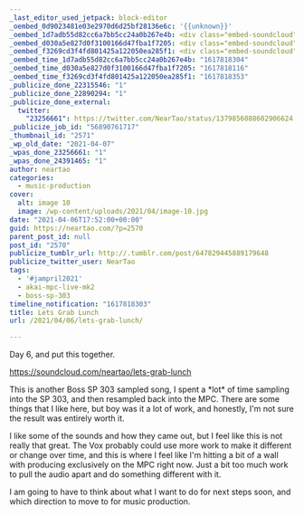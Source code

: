 ```yaml
---
_last_editor_used_jetpack: block-editor
_oembed_0d9023481e03e2970d6d25bf28136e6c: '{{unknown}}'
_oembed_1d7adb55d82cc6a7bb5cc24a0b267e4b: <div class="embed-soundcloud"><iframe title="Lets Grab Lunch by NearTao" width="500" height="400" scrolling="no" frameborder="no" src="https://w.soundcloud.com/player/?visual=true&url=https%3A%2F%2Fapi.soundcloud.com%2Ftracks%2F1023588361&show_artwork=true&maxwidth=500&maxheight=750&dnt=1"></iframe></div>
_oembed_d030a5e827d0f3100166d47fba1f7205: <div class="embed-soundcloud"><iframe title="Lets Grab Lunch by NearTao" width="750" height="400" scrolling="no" frameborder="no" src="https://w.soundcloud.com/player/?visual=true&url=https%3A%2F%2Fapi.soundcloud.com%2Ftracks%2F1023588361&show_artwork=true&maxwidth=750&maxheight=1000&dnt=1"></iframe></div>
_oembed_f3269cd3f4fd801425a122050ea285f1: <div class="embed-soundcloud"><iframe title="Rockin Mystic by NearTao" width="500" height="400" scrolling="no" frameborder="no" src="https://w.soundcloud.com/player/?visual=true&url=https%3A%2F%2Fapi.soundcloud.com%2Ftracks%2F1023926680&show_artwork=true&maxwidth=500&maxheight=750&dnt=1"></iframe></div>
_oembed_time_1d7adb55d82cc6a7bb5cc24a0b267e4b: "1617818304"
_oembed_time_d030a5e827d0f3100166d47fba1f7205: "1617818116"
_oembed_time_f3269cd3f4fd801425a122050ea285f1: "1617818353"
_publicize_done_22315546: "1"
_publicize_done_22890294: "1"
_publicize_done_external:
  twitter:
    "23256661": https://twitter.com/NearTao/status/1379856088602906624
_publicize_job_id: "56890761717"
_thumbnail_id: "2571"
_wp_old_date: "2021-04-07"
_wpas_done_23256661: "1"
_wpas_done_24391465: "1"
author: neartao
categories:
  - music-production
cover:
  alt: image 10
  image: /wp-content/uploads/2021/04/image-10.jpg
date: "2021-04-06T17:52:00+00:00"
guid: https://neartao.com/?p=2570
parent_post_id: null
post_id: "2570"
publicize_tumblr_url: http://.tumblr.com/post/647829445889179648
publicize_twitter_user: NearTao
tags:
  - '#jampril2021'
  - akai-mpc-live-mk2
  - boss-sp-303
timeline_notification: "1617818303"
title: Lets Grab Lunch
url: /2021/04/06/lets-grab-lunch/

---
```

Day 6, and put this together.

https://soundcloud.com/neartao/lets-grab-lunch

This is another Boss SP 303 sampled song, I spent a \*lot\* of time sampling into the SP 303, and then resampled back into the MPC. There are some things that I like here, but boy was it a lot of work, and honestly, I'm not sure the result was entirely worth it.

I like some of the sounds and how they came out, but I feel like this is not really that great. The Vox probably could use more work to make it different or change over time, and this is where I feel like I'm hitting a bit of a wall with producing exclusively on the MPC right now. Just a bit too much work to pull the audio apart and do something different with it.

I am going to have to think about what I want to do for next steps soon, and which direction to move to for music production.
